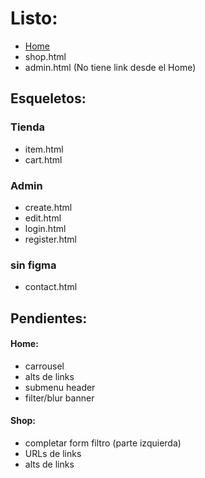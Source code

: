 # Listo:

-   [Home](https://hhuzanh.github.io/funkoshop/)
-   shop.html
-   admin.html (No tiene link desde el Home)

## Esqueletos:

### Tienda

-   item.html
-   cart.html

### Admin

-   create.html
-   edit.html
-   login.html
-   register.html

### sin figma

-   contact.html

## Pendientes:

#### Home:

-   carrousel
-   alts de links
-   submenu header
-   filter/blur banner

#### Shop:

-   completar form filtro (parte izquierda)
-   URLs de links
-   alts de links

